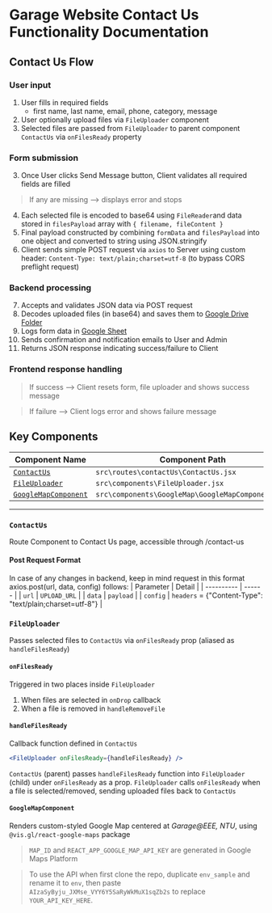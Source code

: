 # Garage Website Contact Us Functionality Documentation

## Contact Us Flow
### User input
1. User fills in required fields
   * first name, last name, email, phone, category, message
2. User optionally upload files via `FileUploader` component
3. Selected files are passed from `FileUploader` to parent component `ContactUs` via `onFilesReady` property
### Form submission
3. Once User clicks Send Message button, Client validates all required fields are filled
> If any are missing --> displays error and stops
4. Each selected file is encoded to base64 using `FileReader`and data stored in `filesPayload` array with `{ filename, fileContent }`
5. Final payload constructed by combining `formData` and `filesPayload` into one object and converted to string using JSON.stringify
6. Client sends simple POST request via `axios` to Server using custom header: `Content-Type: text/plain;charset=utf-8` (to bypass CORS preflight request)
### Backend processing
7. Accepts and validates JSON data via POST request
8. Decodes uploaded files (in base64) and saves them to [Google Drive Folder](https://drive.google.com/drive/folders/1MAe1zz19Gj3F4GAtXVwRZL4V_MWLmLiT)
9. Logs form data in [Google Sheet](https://docs.google.com/spreadsheets/d/1h-9btaZ74P3qCZm4_U0VTkjPEeGkO2WiiZHqp_x0PPo/edit?gid=2111003984#gid=2111003984)
10. Sends confirmation and notification emails to User and Admin
11. Returns JSON response indicating success/failure to Client
### Frontend response handling
> If success --> Client resets form, file uploader and shows success message

> If failure --> Client logs error and shows failure message


## Key Components

| Component Name                        | Component Path                                |
| ------------------------------------- | --------------------------------------------- |
| [`ContactUs`](#ContactUs)                 | `src\routes\contactUs\ContactUs.jsx`                   |
| [`FileUploader`](#FileUploader)   | `src\components\FileUploader.jsx`                |
| [`GoogleMapComponent`](#GoogleMapComponent)   | `src\components\GoogleMap\GoogleMapComponent.jsx` |

---

### `ContactUs`

Route Component to Contact Us page, accessible through /contact-us


#### Post Request Format
In case of any changes in backend, keep in mind request in this format\
axios.post(url, data, config) follows:
|  Parameter | Detail |
| ---------- | ------ | 
| `url`      | `UPLOAD_URL` |
| `data`     | `payload` |
| `config`   | `headers` = {"Content-Type": "text/plain;charset=utf-8"} |

### `FileUploader`
Passes selected files to `ContactUs` via `onFilesReady` prop (aliased as `handleFilesReady`)

#### `onFilesReady`
Triggered in two places inside `FileUploader`
1. When files are selected in `onDrop` callback
2. When a file is removed in `handleRemoveFile`

#### `handleFilesReady`
Callback function defined in `ContactUs`
```jsx
<FileUploader onFilesReady={handleFilesReady} />
```
`ContactUs` (parent) passes `handleFilesReady` function into `FileUploader` (child) under `onFilesReady` as a prop. `FileUploader` calls `onFilesReady` when a file is selected/removed, sending uploaded files back to `ContactUs`

#### `GoogleMapComponent`
Renders custom-styled Google Map centered at *Garage@EEE, NTU*, using `@vis.gl/react-google-maps` package

> `MAP_ID` and `REACT_APP_GOOGLE_MAP_API_KEY` are generated in Google Maps Platform

>  To use the API when first clone the repo, duplicate `env_sample` and rename it to `env`, then paste `AIzaSyByju_JXMse_VYY6Y5SaRyWkMuX1sqZb2s` to replace `YOUR_API_KEY_HERE`.
